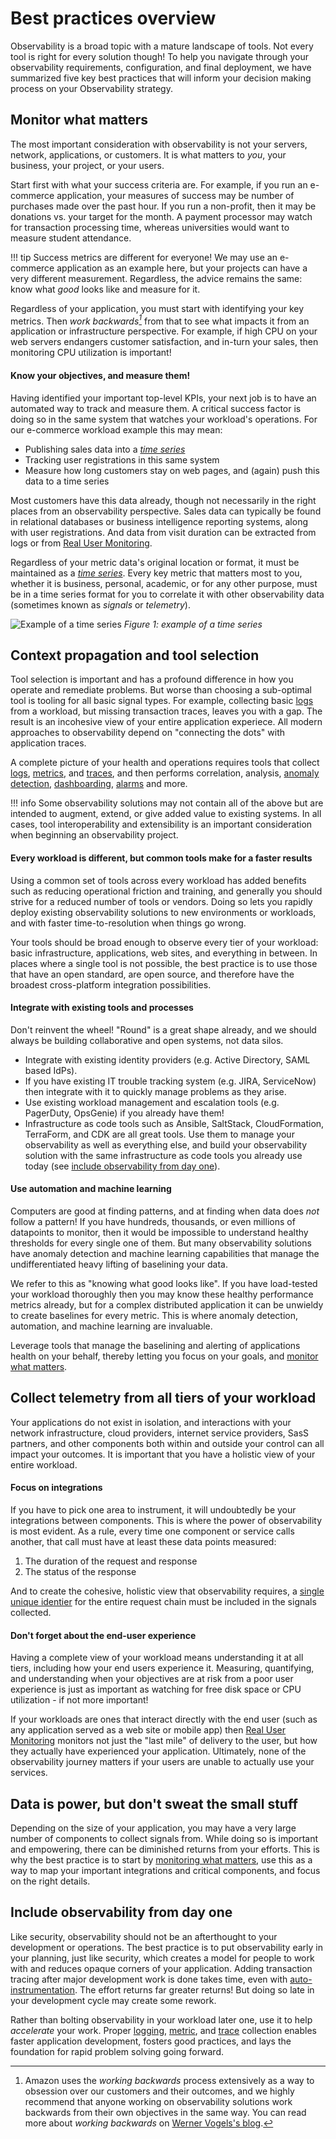 # Best practices overview

Observability is a broad topic with a mature landscape of tools. Not every tool is right for every solution though! To help you navigate through your observability requirements, configuration, and final deployment, we have summarized five key best practices that will inform your decision making process on your Observability strategy.

## Monitor what matters

The most important consideration with observability is not your servers, network, applications, or customers. It is what matters to *you*, your business, your project, or your users.

Start first with what your success criteria are. For example, if you run an e-commerce application, your measures of success may be number of purchases made over the past hour. If you run a non-profit, then it may be donations vs. your target for the month. A payment processor may watch for transaction processing time, whereas universities would want to measure student attendance.

!!! tip
	Success metrics are different for everyone! We may use an e-commerce application as an example here, but your projects can have a very different measurement. Regardless, the advice remains the same: know what *good* looks like and measure for it.

Regardless of your application, you must start with identifying your key metrics. Then *work backwards[^1]* from that to see what impacts it from an application or infrastructure perspective. For example, if high CPU on your web servers endangers customer satisfaction, and in-turn your sales, then monitoring CPU utilization is important!

#### Know your objectives, and measure them!

Having identified your important top-level KPIs, your next job is to have an automated way to track and measure them. A critical success factor is doing so in the same system that watches your workload's operations. For our e-commerce workload example this may mean:

* Publishing sales data into a [*time series*](https://en.wikipedia.org/wiki/Time_series)
* Tracking user registrations in this same system
* Measure how long customers stay on web pages, and (again) push this data to a time series

Most customers have this data already, though not necessarily in the right places from an observability perspective. Sales data can typically be found in relational databases or business intelligence reporting systems, along with user registrations. And data from visit duration can be extracted from logs or from [Real User Monitoring](../tools/rum).

Regardless of your metric data's original location or format, it must be maintained as a [*time series*](https://en.wikipedia.org/wiki/Time_series). Every key metric that matters most to you, whether it is business, personal, academic, or for any other purpose, must be in a time series format for you to correlate it with other observability data (sometimes known as *signals* or *telemetry*).

![Example of a time series](../images/time_series.png)
*Figure 1: example of a time series*

## Context propagation and tool selection

Tool selection is important and has a profound difference in how you operate and remediate problems. But worse than choosing a sub-optimal tool is tooling for all basic signal types. For example, collecting basic [logs](../signals/logs) from a workload, but missing transaction traces, leaves you with a gap. The result is an incohesive view of your entire application experiece. All modern approaches to observability depend on "connecting the dots" with application traces.

A complete picture of your health and operations requires tools that collect [logs](../signals/logs), [metrics](../signals/metrics), and [traces](../signals/traces), and then performs correlation, analysis, [anomaly detection](../signals/anomalies), [dashboarding](../tools/dashboards), [alarms](../tools/alarms) and more.

!!! info
	Some observability solutions may not contain all of the above but are intended to augment, extend, or give added value to existing systems. In all cases, tool interoperability and extensibility is an important consideration when beginning an observability project.

#### Every workload is different, but common tools make for a faster results

Using a common set of tools across every workload has added benefits such as reducing operational friction and training, and generally you should strive for a reduced number of tools or vendors. Doing so lets you rapidly deploy existing observability solutions to new environments or workloads, and with faster time-to-resolution when things go wrong.

Your tools should be broad enough to observe every tier of your workload: basic infrastructure, applications, web sites, and everything in between. In places where a single tool is not possible, the best practice is to use those that have an open standard, are open source, and therefore have the broadest cross-platform integration possibilities.

#### Integrate with existing tools and processes

Don't reinvent the wheel! "Round" is a great shape already, and we should always be building collaborative and open systems, not data silos.

* Integrate with existing identity providers (e.g. Active Directory, SAML based IdPs).
* If you have existing IT trouble tracking system (e.g. JIRA, ServiceNow) then integrate with it to quickly manage problems as they arise.
* Use existing workload management and escalation tools (e.g. PagerDuty, OpsGenie) if you already have them!
* Infrastructure as code tools such as Ansible, SaltStack, CloudFormation, TerraForm, and CDK are all great tools. Use them to manage your observability as well as everything else, and build your observability solution with the same infrastructure as code tools you already use today (see [include observability from day one](#include-observability-from-day-one)).

#### Use automation and machine learning

Computers are good at finding patterns, and at finding when data does *not* follow a pattern! If you have hundreds, thousands, or even millions of datapoints to monitor, then it would be impossible to understand healthy thresholds for every single one of them. But many observability solutions have anomaly detection and machine learning capabilities that manage the undifferentiated heavy lifting of baselining your data.

We refer to this as "knowing what good looks like". If you have load-tested your workload thoroughly then you may know these healthy performance metrics already, but for a complex distributed application it can be unwieldy to create baselines for every metric. This is where anomaly detection, automation, and machine learning are invaluable.

Leverage tools that manage the baselining and alerting of applications health on your behalf, thereby letting you focus on your goals, and [monitor what matters](#monitor-what-matters).

## Collect telemetry from all tiers of your workload

Your applications do not exist in isolation, and interactions with your network infrastructure, cloud providers, internet service providers, SasS partners, and other components both within and outside your control can all impact your outcomes. It is important that you have a holistic view of your entire workload.

#### Focus on integrations

If you have to pick one area to instrument, it will undoubtedly be your integrations between components. This is where the power of observability is most evident. As a rule, every time one component or service calls another, that call must have at least these data points measured:

1. The duration of the request and response
1. The status of the response

And to create the cohesive, holistic view that observability requires, a [single unique identier](../signals/traces) for the entire request chain must be included in the signals collected.

#### Don't forget about the end-user experience

Having a complete view of your workload means understanding it at all tiers, including how your end users experience it. Measuring, quantifying, and understanding when your objectives are at risk from a poor user experience is just as important as watching for free disk space or CPU utilization - if not more important!

If your workloads are ones that interact directly with the end user (such as any application served as a web site or mobile app) then [Real User Monitoring](../tools/rum) monitors not just the "last mile" of delivery to the user, but how they actually have experienced your application. Ultimately, none of the observability journey matters if your users are unable to actually use your services.

## Data is power, but don't sweat the small stuff

Depending on the size of your application, you may have a very large number of components to collect signals from. While doing so is important and empowering, there can be diminished returns from your efforts. This is why the best practice is to start by [monitoring what matters](#monitor-what-matters), use this as a way to map your important integrations and critical components, and focus on the right details.

## Include observability from day one

Like security, observability should not be an afterthought to your development or operations. The best practice is to put observability early in your planning, just like security, which creates a model for people to work with and reduces opaque corners of your application. Adding transaction tracing after major development work is done takes time, even with [auto-instrumentation](../../tools/traces). The effort returns far greater returns! But doing so late in your development cycle may create some rework.

Rather than bolting observability in your workload later one, use it to help *accelerate* your work. Proper [logging](../signals/logs), [metric](../signals/metrics), and [trace](../signals/traces) collection enables faster application development, fosters good practices, and lays the foundation for rapid problem solving going forward.

[^1]: Amazon uses the *working backwards* process extensively as a way to obsession over our customers and their outcomes, and we highly recommend that anyone working on observability solutions work backwards from their own objectives in the same way. You can read more about *working backwards* on [Werner Vogels's blog](https://www.allthingsdistributed.com/2006/11/working_backwards.html).
